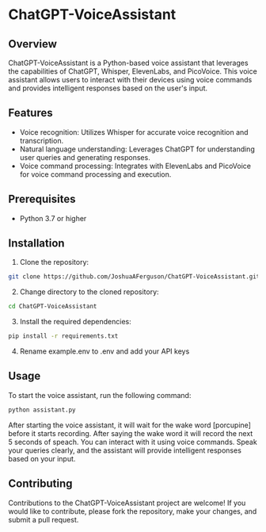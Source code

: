 # ChatGPT-VoiceAssistant

## Overview
ChatGPT-VoiceAssistant is a Python-based voice assistant that leverages the capabilities of ChatGPT, Whisper, ElevenLabs, and PicoVoice. This voice assistant allows users to interact with their devices using voice commands and provides intelligent responses based on the user's input.

## Features
- Voice recognition: Utilizes Whisper for accurate voice recognition and transcription.
- Natural language understanding: Leverages ChatGPT for understanding user queries and generating responses.
- Voice command processing: Integrates with ElevenLabs and PicoVoice for voice command processing and execution.

## Prerequisites
- Python 3.7 or higher

## Installation
1. Clone the repository: 
```bash
git clone https://github.com/JoshuaAFerguson/ChatGPT-VoiceAssistant.git
```

2. Change directory to the cloned repository:
```bash
cd ChatGPT-VoiceAssistant
```

3. Install the required dependencies:
```bash
pip install -r requirements.txt
```

4. Rename example.env to .env and add your API keys


## Usage
To start the voice assistant, run the following command:
```bash
python assistant.py
```

After starting the voice assistant, it will wait for the wake word [porcupine] before it starts recording. After saying the wake word it will record the next 5 seconds of speach. You can interact with it using voice commands. Speak your queries clearly, and the assistant will provide intelligent responses based on your input.

## Contributing
Contributions to the ChatGPT-VoiceAssistant project are welcome! If you would like to contribute, please fork the repository, make your changes, and submit a pull request.